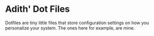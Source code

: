 Adith' Dot Files
================

Dotfiles are tiny little files that store configuration settings on how you personalize your system. The ones here for example, are mine.
